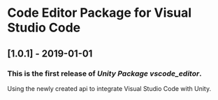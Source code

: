 # Code Editor Package for Visual Studio Code

## [1.0.1] - 2019-01-01

### This is the first release of *Unity Package vscode_editor*.

Using the newly created api to integrate Visual Studio Code with Unity.
